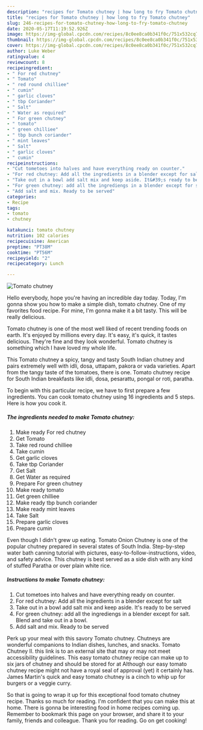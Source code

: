 ```yaml
---
description: "recipes for Tomato chutney | how long to fry Tomato chutney"
title: "recipes for Tomato chutney | how long to fry Tomato chutney"
slug: 246-recipes-for-tomato-chutney-how-long-to-fry-tomato-chutney
date: 2020-05-17T11:19:52.926Z
image: https://img-global.cpcdn.com/recipes/8c0ee8ca0b341f0c/751x532cq70/tomato-chutney-recipe-main-photo.jpg
thumbnail: https://img-global.cpcdn.com/recipes/8c0ee8ca0b341f0c/751x532cq70/tomato-chutney-recipe-main-photo.jpg
cover: https://img-global.cpcdn.com/recipes/8c0ee8ca0b341f0c/751x532cq70/tomato-chutney-recipe-main-photo.jpg
author: Luke Weber
ratingvalue: 4
reviewcount: 8
recipeingredient:
- " For red chutney"
- " Tomato"
- " red round chilliee"
- " cumin"
- " garlic cloves"
- " tbp Coriander"
- " Salt"
- " Water as required"
- " For green chutney"
- " tomato"
- " green chilliee"
- " tbp bunch coriander"
- " mint leaves"
- " Salt"
- " garlic cloves"
- " cumin"
recipeinstructions:
- "Cut tometoes into halves and have everything ready on counter."
- "For red chutney: Add all the ingredients in a blender except for salt"
- "Take out in a bowl add salt mix and keep aside. It&#39;s ready to be served"
- "For green chutney: add all the ingrediengs in a blender except for salt. Blend and take out in a bowl."
- "Add salt and mix. Ready to be served"
categories:
- Recipe
tags:
- tomato
- chutney

katakunci: tomato chutney 
nutrition: 102 calories
recipecuisine: American
preptime: "PT38M"
cooktime: "PT56M"
recipeyield: "2"
recipecategory: Lunch

---
```



![Tomato chutney](https://img-global.cpcdn.com/recipes/8c0ee8ca0b341f0c/751x532cq70/tomato-chutney-recipe-main-photo.jpg)

Hello everybody, hope you're having an incredible day today. Today, I'm gonna show you how to make a simple dish, tomato chutney. One of my favorites food recipe. For mine, I'm gonna make it a bit tasty. This will be really delicious.

Tomato chutney is one of the most well liked of recent trending foods on earth. It's enjoyed by millions every day. It's easy, it's quick, it tastes delicious. They're fine and they look wonderful. Tomato chutney is something which I have loved my whole life.

This Tomato chutney a spicy, tangy and tasty South Indian chutney and pairs extremely well with idli, dosa, uttapam, pakora or vada varieties. Apart from the tangy taste of the tomatoes, there is one. Tomato chutney recipe for South Indian breakfasts like idli, dosa, pesarattu, pongal or roti, paratha.


To begin with this particular recipe, we have to first prepare a few ingredients. You can cook tomato chutney using 16 ingredients and 5 steps. Here is how you cook it.

<!--inarticleads1-->

##### The ingredients needed to make Tomato chutney:

1. Make ready  For red chutney
1. Get  Tomato
1. Take  red round chilliee
1. Take  cumin
1. Get  garlic cloves
1. Take  tbp Coriander
1. Get  Salt
1. Get  Water as required
1. Prepare  For green chutney
1. Make ready  tomato
1. Get  green chilliee
1. Make ready  tbp bunch coriander
1. Make ready  mint leaves
1. Take  Salt
1. Prepare  garlic cloves
1. Prepare  cumin


Even though I didn&#39;t grew up eating. Tomato Onion Chutney is one of the popular chutney prepared in several states of South India. Step-by-step water bath canning tutorial with pictures, easy-to-follow-instructions, video, and safety advice. This chutney is best served as a side dish with any kind of stuffed Paratha or over plain white rice. 

<!--inarticleads2-->

##### Instructions to make Tomato chutney:

1. Cut tometoes into halves and have everything ready on counter.
1. For red chutney: Add all the ingredients in a blender except for salt
1. Take out in a bowl add salt mix and keep aside. It&#39;s ready to be served
1. For green chutney: add all the ingrediengs in a blender except for salt. Blend and take out in a bowl.
1. Add salt and mix. Ready to be served


Perk up your meal with this savory Tomato chutney. Chutneys are wonderful companions to Indian dishes, lunches, and snacks. Tomato Chutney II. this link is to an external site that may or may not meet accessibility guidelines. This easy tomato chutney recipe can make up to six jars of chutney and should be stored for at Although our easy tomato chutney recipe might not have a royal seal of approval (yet) it certainly has. James Martin&#39;s quick and easy tomato chutney is a cinch to whip up for burgers or a veggie curry. 

So that is going to wrap it up for this exceptional food tomato chutney recipe. Thanks so much for reading. I'm confident that you can make this at home. There is gonna be interesting food in home recipes coming up. Remember to bookmark this page on your browser, and share it to your family, friends and colleague. Thank you for reading. Go on get cooking!

